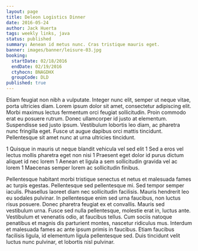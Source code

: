 ```yaml
---
layout: page
title: Deleon Logistics Dinner
date: 2016-05-24
author: Jack Huerta
tags: weekly links, java
status: published
summary: Aenean id metus nunc. Cras tristique mauris eget.
banner: images/banner/leisure-03.jpg
booking:
  startDate: 02/18/2016
  endDate: 02/19/2016
  ctyhocn: BNAGDHX
  groupCode: DLD
published: true
---
```

Etiam feugiat non nibh a vulputate. Integer nunc elit, semper ut neque vitae, porta ultricies diam. Lorem ipsum dolor sit amet, consectetur adipiscing elit. Morbi maximus lectus fermentum orci feugiat sollicitudin. Proin commodo erat eu posuere rutrum. Donec ullamcorper id justo at elementum. Suspendisse sed justo ipsum. Vestibulum lobortis leo diam, ac pharetra nunc fringilla eget. Fusce ut augue dapibus orci mattis tincidunt. Pellentesque sit amet nunc at urna ultricies tincidunt.

1 Quisque in mauris ut neque blandit vehicula vel sed elit
1 Sed a eros vel lectus mollis pharetra eget non nisi
1 Praesent eget dolor id purus dictum aliquet id nec lorem
1 Aenean et ligula a sem sollicitudin gravida vel ac lorem
1 Maecenas semper lorem ac sollicitudin finibus.

Pellentesque habitant morbi tristique senectus et netus et malesuada fames ac turpis egestas. Pellentesque sed pellentesque mi. Sed tempor semper iaculis. Phasellus laoreet diam nec sollicitudin facilisis. Mauris hendrerit leo eu sodales pulvinar. In pellentesque enim sed urna faucibus, non luctus risus posuere. Donec pharetra feugiat ex et convallis. Mauris sed vestibulum urna. Fusce sed nulla pellentesque, molestie erat in, luctus ante. Vestibulum et venenatis odio, at faucibus tellus. Cum sociis natoque penatibus et magnis dis parturient montes, nascetur ridiculus mus. Interdum et malesuada fames ac ante ipsum primis in faucibus. Etiam faucibus facilisis ligula, id elementum ligula pellentesque sed. Duis tincidunt velit luctus nunc pulvinar, et lobortis nisl pulvinar.
